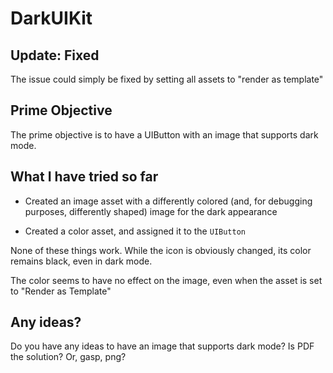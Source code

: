 #  DarkUIKit

## Update: Fixed

The issue could simply be fixed by setting all assets to "render as template"

## Prime Objective

The prime objective is to have a UIButton with an image that supports dark mode. 

## What I have tried so far

* Created an image asset with a differently colored (and, for debugging purposes, differently shaped) image for the dark appearance

* Created a color asset, and assigned it to the `UIButton`

None of these things work. While the icon is obviously changed, its color remains black, even in dark mode.

The color seems to have no effect on the image, even when the asset is set to "Render as Template"

## Any ideas?

Do you have any ideas to have an image that supports dark mode? Is PDF the solution? Or, gasp, png?




